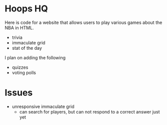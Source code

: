 # Hoops HQ

Here is code for a website that allows users to play various games about the NBA in HTML.
- trivia
- immaculate grid
- stat of the day

I plan on adding the following
- quizzes
- voting polls

# Issues

- unresponsive immaculate grid
  - can search for players, but can not respond to a correct answer just yet
